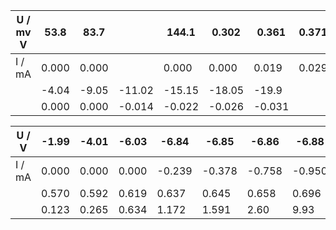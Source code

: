 
| U / mv V | 53.8  | 83.7  |        | 144.1  | 0.302  | 0.361  | 0.371 | 0.380 | 0.391 | 0.397 | 0.406 | 0.414 | 0.421 | 0.427 | 0.432 | 0.434 | 0.440 | 0.443 | 0.445 | 0.448 | 0.450 | 0.455 | 0.459 | 0.462 | 0.466 | 0.473 | 0.476 | 0.535 | 0.549 | 0.576 | 0.721 | 0.753 |
| -------- | ----- | ----- | ------ | ------ | ------ | ------ | ----- | ----- | ----- | ----- | ----- | ----- | ----- | ----- | ----- | ----- | ----- | ----- | ----- | ----- | ----- | ----- | ----- | ----- | ----- | ----- | ----- | ----- | ----- | ----- | ----- | ----- |
| I / mA   | 0.000 | 0.000 |        | 0.000  | 0.000  | 0.019  | 0.029 | 0.045 | 0.064 | 0.092 | 0.130 | 0.178 | 0.227 | 0.297 | 0.364 | 0.372 | 0.457 | 0.527 | 0.552 | 0.619 | 0.650 | 0.762 | 0.878 | 0.995 | 1.128 | 1.399 | 1.529 | 7.14  | 9.84  | 16.22 | 134.5 | 191.9 |
|          | -4.04 | -9.05 | -11.02 | -15.15 | -18.05 | -19.9  |       |       |       |       |       |       |       |       |       |       |       |       |       |       |       |       |       |       |       |       |       |       |       |       |       |       |
|          | 0.000 | 0.000 | -0.014 | -0.022 | -0.026 | -0.031 |       |       |       |       |       |       |       |       |       |       |       |       |       |       |       |       |       |       |       |       |       |       |       |       |       |       |



| U / V  | -1.99 | -4.01 | -6.03 | -6.84  | -6.85  | -6.86  | -6.88  | -6.87 | -6.90 | -6.90 | -6.93 | -6.96  | -6.98  |
| ------ | ----- | ----- | ----- | ------ | ------ | ------ | ------ | ----- | ----- | ----- | ----- | ------ | ------ |
| I / mA | 0.000 | 0.000 | 0.000 | -0.239 | -0.378 | -0.758 | -0.950 | 1.129 | -1.92 | -2.37 | -4.47 | -12.74 | -15.55 |
|        | 0.570 | 0.592 | 0.619 | 0.637  | 0.645  | 0.658  | 0.696  | 0.448 | 0.323 | 0.193 | 0.094 |        |        |
|        | 0.123 | 0.265 | 0.634 | 1.172  | 1.591  | 2.60   | 9.93   | 0.000 | 0.000 | 0.000 | 0.000 |        |        |


|     |     |
| --- | --- |